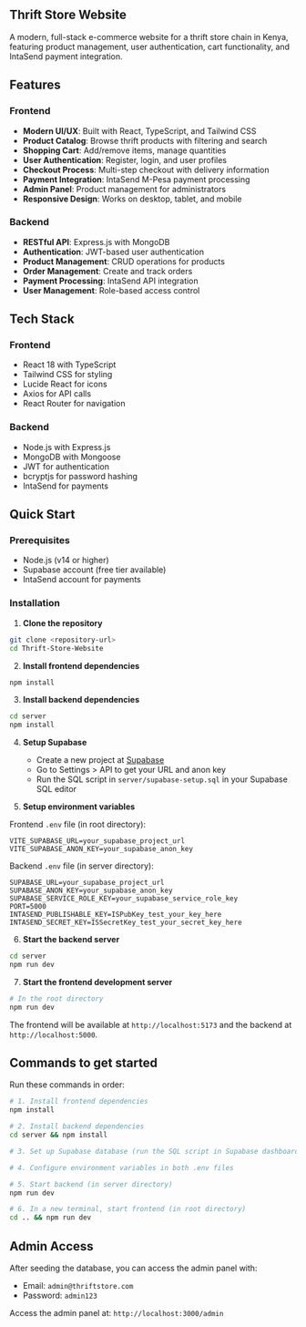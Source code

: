 ## Thrift Store Website

A modern, full-stack e-commerce website for a thrift store chain in Kenya, featuring product management, user authentication, cart functionality, and IntaSend payment integration.

<!-- Updated environment variables - trigger redeploy -->

## Features

### Frontend
- **Modern UI/UX**: Built with React, TypeScript, and Tailwind CSS
- **Product Catalog**: Browse thrift products with filtering and search
- **Shopping Cart**: Add/remove items, manage quantities
- **User Authentication**: Register, login, and user profiles
- **Checkout Process**: Multi-step checkout with delivery information
- **Payment Integration**: IntaSend M-Pesa payment processing
- **Admin Panel**: Product management for administrators
- **Responsive Design**: Works on desktop, tablet, and mobile

### Backend
- **RESTful API**: Express.js with MongoDB
- **Authentication**: JWT-based user authentication
- **Product Management**: CRUD operations for products
- **Order Management**: Create and track orders
- **Payment Processing**: IntaSend API integration
- **User Management**: Role-based access control

## Tech Stack

### Frontend
- React 18 with TypeScript
- Tailwind CSS for styling
- Lucide React for icons
- Axios for API calls
- React Router for navigation

### Backend
- Node.js with Express.js
- MongoDB with Mongoose
- JWT for authentication
- bcryptjs for password hashing
- IntaSend for payments

## Quick Start

### Prerequisites
- Node.js (v14 or higher)
- Supabase account (free tier available)
- IntaSend account for payments

### Installation

1. **Clone the repository**
```bash
git clone <repository-url>
cd Thrift-Store-Website
```

2. **Install frontend dependencies**
```bash
npm install
```

3. **Install backend dependencies**
```bash
cd server
npm install
```

4. **Setup Supabase**
   - Create a new project at [Supabase](https://supabase.com)
   - Go to Settings > API to get your URL and anon key
   - Run the SQL script in `server/supabase-setup.sql` in your Supabase SQL editor

5. **Setup environment variables**

Frontend `.env` file (in root directory):
```env
VITE_SUPABASE_URL=your_supabase_project_url
VITE_SUPABASE_ANON_KEY=your_supabase_anon_key
```

Backend `.env` file (in server directory):
```env
SUPABASE_URL=your_supabase_project_url
SUPABASE_ANON_KEY=your_supabase_anon_key
SUPABASE_SERVICE_ROLE_KEY=your_supabase_service_role_key
PORT=5000
INTASEND_PUBLISHABLE_KEY=ISPubKey_test_your_key_here
INTASEND_SECRET_KEY=ISSecretKey_test_your_secret_key_here
```

6. **Start the backend server**
```bash
cd server
npm run dev
```

7. **Start the frontend development server**
```bash
# In the root directory
npm run dev
```

The frontend will be available at `http://localhost:5173` and the backend at `http://localhost:5000`.

## Commands to get started

Run these commands in order:

```bash
# 1. Install frontend dependencies
npm install

# 2. Install backend dependencies
cd server && npm install

# 3. Set up Supabase database (run the SQL script in Supabase dashboard)

# 4. Configure environment variables in both .env files

# 5. Start backend (in server directory)
npm run dev

# 6. In a new terminal, start frontend (in root directory)
cd .. && npm run dev
```

## Admin Access

After seeding the database, you can access the admin panel with:
- Email: `admin@thriftstore.com`
- Password: `admin123`

Access the admin panel at: `http://localhost:3000/admin`
